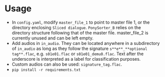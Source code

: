 # Usage
* In `config.yaml`, modify `master_file_1` to point to master file 1, or the directory enclosing `Sliced dialogue`. `PonySorter_B` relies on the directory structure following that of the master file. master_file_2 is currently unused and can be left empty.
* Add audios in `in_audio`. They can be located anywhere in a subdirectory of `in_audio` as long as they follow the signature `s**e**_**optional tag**.flac`, e.g. `s01e01.flac` or `s01e01_demu0.flac`. Text after the underscore is interpreted as a label for classification purposes.
* Custom audios can also be used: `signature_tag.flac`.
* `pip install -r requirements.txt`
